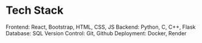 # Tech Stack

Frontend: React, Bootstrap, HTML, CSS, JS
Backend: Python, C, C++, Flask
Database: SQL
Version Control: Git, Github
Deployment: Docker, Render
